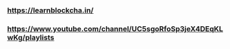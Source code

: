 ### https://learnblockcha.in/
### https://www.youtube.com/channel/UC5sgoRfoSp3jeX4DEqKLwKg/playlists 
